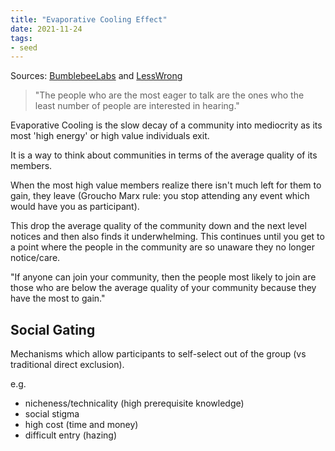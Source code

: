 ```yaml
---
title: "Evaporative Cooling Effect"
date: 2021-11-24
tags:
- seed
---
```


Sources: [BumblebeeLabs](https://web.archive.org/web/20101012105003/http://blog.bumblebeelabs.com/social-software-sundays-2-the-evaporative-cooling-effect/) and [LessWrong](https://www.lesswrong.com/posts/ZQG9cwKbct2LtmL3p/evaporative-cooling-of-group-beliefs)

> "The people who are the most eager to talk are the ones who the least number of people are interested in hearing."

Evaporative Cooling is the slow decay of a community into mediocrity as its most 'high energy' or high value individuals exit.

It is a way to think about communities in terms of the average quality of its members.

When the most high value members realize there isn't much left for them to gain, they leave (Groucho Marx rule: you stop attending any event which would have you as participant).

This drop the average quality of the community down and the next level notices and then also finds it underwhelming. This continues until you get to a point where the people in the community are so unaware they no longer notice/care.

"If anyone can join your community, then the people most likely to join are those who are below the average quality of your community because they have the most to gain."

## Social Gating
Mechanisms which allow participants to self-select out of the group (vs traditional direct exclusion). 

e.g.
- nicheness/technicality (high prerequisite knowledge)
- social stigma
- high cost (time and money)
- difficult entry (hazing)